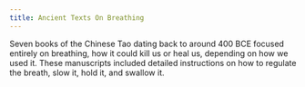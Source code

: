 ```yaml
---
title: Ancient Texts On Breathing
---
```


Seven books of the Chinese Tao dating back to around 400 BCE focused entirely on breathing, how it could kill us or heal us, depending on how we used it. These manuscripts included detailed instructions on how to regulate the breath, slow it, hold it, and swallow it.
